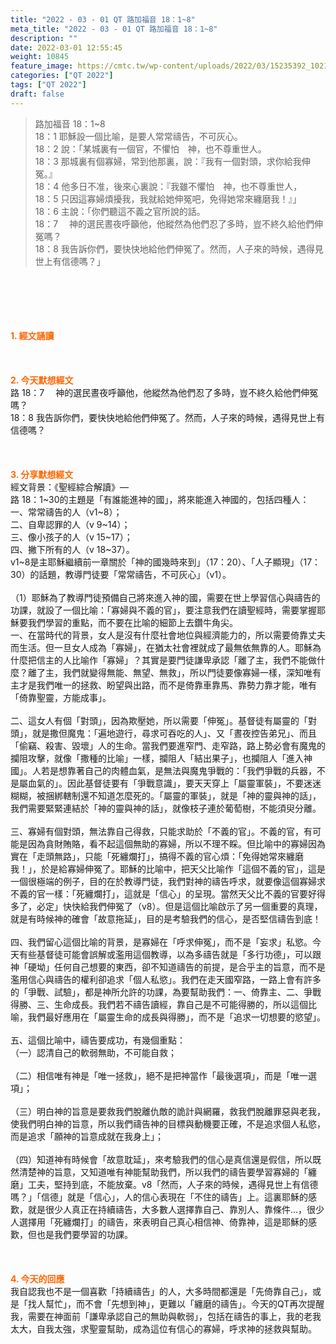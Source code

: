 ```yaml
---
title: "2022 - 03 - 01 QT 路加福音 18：1~8"
meta_title: "2022 - 03 - 01 QT 路加福音 18：1~8"
description: ""
date: 2022-03-01 12:55:45
weight: 10845
feature_image: https://cmtc.tw/wp-content/uploads/2022/03/15235392_10211799862337740_180693556567566654_o-1.webp
categories: ["QT 2022"]
tags: ["QT 2022"]
draft: false
---
```


<blockquote>路加福音 18：1~8<br />
18：1 耶穌設一個比喻，是要人常常禱告，不可灰心。<br />
18：2 說：「某城裏有一個官，不懼怕　神，也不尊重世人。<br />
18：3 那城裏有個寡婦，常到他那裏，說：『我有一個對頭，求你給我伸冤。』<br />
18：4 他多日不准，後來心裏說：『我雖不懼怕　神，也不尊重世人，<br />
18：5 只因這寡婦煩擾我，我就給她伸冤吧，免得她常來纏磨我！』」<br />
18：6 主說：「你們聽這不義之官所說的話。<br />
18：7 　神的選民晝夜呼籲他，他縱然為他們忍了多時，豈不終久給他們伸冤嗎？<br />
18：8 我告訴你們，要快快地給他們伸冤了。然而，人子來的時候，遇得見世上有信德嗎？」</blockquote><br />
&nbsp;<br />
<br />
&nbsp;<br />
<br />
<span style="color: #ff6600;"><strong>1. </strong><strong>經文誦讀</strong></span><br />
<br />
<span style="color: #ff6600;"><strong> </strong></span><br />
<br />
<span style="color: #ff6600;"><strong>2. 今天默想</strong><strong>經文<br />
</strong></span>路 18：7 　神的選民晝夜呼籲他，他縱然為他們忍了多時，豈不終久給他們伸冤嗎？<br />
18：8 我告訴你們，要快快地給他們伸冤了。然而，人子來的時候，遇得見世上有信德嗎？<br />
<br />
&nbsp;<br />
<br />
<span style="color: #ff6600;"><strong>3. 分享默想經文<br />
</strong></span>經文背景：《聖經綜合解讀》—<br />
路 18：1~30的主題是「有誰能進神的國」，將來能進入神國的，包括四種人：<br />
一、常常禱告的人（v1~8）；<br />
二、自卑認罪的人（v 9~14）；<br />
三、像小孩子的人（v 15~17）；<br />
四、撇下所有的人（v 18~37）。<br />
v1~8是主耶穌繼續前一章關於「神的國幾時來到」（17：20）、「人子顯現」（17：30）的話題，教導門徒要「常常禱告，不可灰心」（v1）。<br />
<br />
（1）耶穌為了教導門徒預備自己將來進入神的國，需要在世上學習信心與禱告的功課，就設了一個比喻：「寡婦與不義的官」，要注意我們在讀聖經時，需要掌握耶穌要我們學習的重點，而不要在比喻的細節上去鑽牛角尖。<br />
一、在當時代的背景，女人是沒有什麼社會地位與經濟能力的，所以需要倚靠丈夫而生活。但一旦女人成為「寡婦」，在猶太社會裡就成了最無依無靠的人。耶穌為什麼把信主的人比喻作「寡婦」？其實是要門徒謙卑承認「離了主，我們不能做什麼？離了主，我們就變得無能、無望、無救」，所以門徒要像寡婦一樣，深知唯有主才是我們唯一的拯救、盼望與出路，而不是倚靠車靠馬、靠勢力靠才能，唯有「倚靠聖靈，方能成事」。<br />
<br />
二、這女人有個「對頭」，因為欺壓她，所以需要「伸冤」。基督徒有屬靈的「對頭」，就是撒但魔鬼：「遍地遊行，尋求可吞吃的人」、又「晝夜控告弟兄」、而且「偷竊、殺害、毀壞」人的生命。當我們要進窄門、走窄路，路上勢必會有魔鬼的攔阻攻擊，就像「撒種的比喻」一樣，攔阻人「結出果子」，也攔阻人「進入神國」。人若是想靠著自己的肉體血氣，是無法與魔鬼爭戰的：「我們爭戰的兵器，不是屬血氣的」。因此基督徒要有「爭戰意識」，要天天穿上「屬靈軍裝」，不要迷迷糊糊，被捆綁轄制還不知道怎麼死的。「屬靈的軍裝」，就是「神的靈與神的話」，我們需要緊緊連結於「神的靈與神的話」，就像枝子連於葡萄樹，不能須臾分離。<br />
<br />
三、寡婦有個對頭，無法靠自己得救，只能求助於「不義的官」。不義的官，有可能是因為貪財賄賂，看不起這個無助的寡婦，所以不理不睬。但比喻中的寡婦因為實在「走頭無路」，只能「死纏爛打」，搞得不義的官心煩：「免得她常來纏磨我！」，於是給寡婦伸冤了。耶穌的比喻中，把天父比喻作「這個不義的官」，這是一個很極端的例子，目的在於教導門徒，我們對神的禱告呼求，就要像這個寡婦求不義的官一樣：「死纏爛打」，這就是「信心」的呈現。當然天父比不義的官要好得多了，必定」快快給我們伸冤了（v8）。但是這個比喻啟示了另一個重要的真理，就是有時候神的確會「故意拖延」，目的是考驗我們的信心，是否堅信禱告到底！<br />
<br />
四、我們留心這個比喻的背景，是寡婦在「呼求伸冤」，而不是「妄求」私慾。今天有些基督徒可能會誤解或濫用這個教導，以為多禱告就是「多行功德」，可以跟神「硬坳」任何自己想要的東西，卻不知道禱告的前提，是合乎主的旨意，而不是濫用信心與禱告的權利卻追求「個人私慾」。我們在走天國窄路，一路上會有許多的「爭戰、試驗」，都是神所允許的功課，為要幫助我們：一、倚靠主、二、爭戰得勝、三、生命成長。我們若不禱告讀經，靠自己是不可能得勝的，所以這個比喻，我們最好應用在「屬靈生命的成長與得勝」，而不是「追求一切想要的慾望」。<br />
<br />
五、這個比喻中，禱告要成功，有幾個重點：<br />
（一）認清自己的軟弱無助，不可能自救；<br />
<br />
（二）相信唯有神是「唯一拯救」，絕不是把神當作「最後選項」，而是「唯一選項」；<br />
<br />
（三）明白神的旨意是要救我們脫離仇敵的詭計與網羅，救我們脫離罪惡與老我，使我們明白神的旨意，所以我們禱告神的目標與動機要正確，不是追求個人私慾，而是追求「願神的旨意成就在我身上」；<br />
<br />
（四）知道神有時候會「故意耽延」，來考驗我們的信心是真信還是假信，所以既然清楚神的旨意，又知道唯有神能幫助我們，所以我們的禱告要學習寡婦的「纏磨」工夫，堅持到底，不能放棄。v8「然而，人子來的時候，遇得見世上有信德嗎？」「信德」就是「信心」，人的信心表現在「不住的禱告」上。這裏耶穌的感歎，就是很少人真正在持續禱告，大多數人選擇靠自己、靠別人、靠條件…，很少人選擇用「死纏爛打」的禱告，來表明自己真心相信神、倚靠神，這是耶穌的感歎，但也是我們要學習的功課。<br />
<br />
&nbsp;<br />
<br />
<span style="color: #ff6600;"><strong>4. 今天的回應<br />
</strong></span>我自認我也不是一個喜歡「持續禱告」的人，大多時間都還是「先倚靠自己」，或是「找人幫忙」，而不會「先想到神」，更難以「纏磨的禱告」。今天的QT再次提醒我，需要在神面前「謙卑承認自己的無助與軟弱」，包括在禱告的事上，我的老我太大，自我太強，求聖靈幫助，成為這位有信心的寡婦，呼求神的拯救與幫助。<br />
<br />
&nbsp;
        